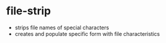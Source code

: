 # file-strip
- strips file names of special characters
- creates and populate specific form with file characteristics
